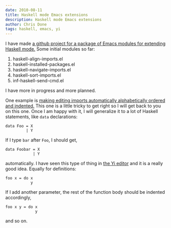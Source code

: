 ```yaml
---
date: 2010-08-11
title: Haskell mode Emacs extensions
description: Haskell mode Emacs extensions
author: Chris Done
tags: haskell, emacs, yi
---
```


I have made [a github project for a package of Emacs modules for
extending Haskell mode.](http://github.com/chrisdone/haskell-mode-exts)
Some initial modules so far:

1. haskell-align-imports.el
2. haskell-installed-packages.el
3. haskell-navigate-imports.el
4. haskell-sort-imports.el
5. inf-haskell-send-cmd.el

I have more in progress and more planned.

One example is
[making editing imports automatically alphabetically ordered and indented.](http://www.youtube.com/watch?v=UXHSiUPKLvg&fmt=35)
This one is a little tricky to get right so I will get back to you
on this one. Once I am happy with it, I will generalize it to a
lot of Haskell statements, like `data` declarations:

    data Foo = X
             | Y

If I type `bar` after `Foo`, I should get,

    data Foobar = X
                | Y

automatically. I have seen this type of thing in [the Yi editor](http://haskell.org/haskellwiki/Yi) and
it is a really good idea. Equally for definitions:

    foo x = do x
               y

If I add another parameter, the rest of the function body should
be indented accordingly,

    foo x y = do x
                 y

and so on.
